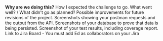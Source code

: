 **Why are we doing this?**
How I expected the challenge to go.
What went well? / What didn't go as planned?
Possible improvements for future revisions of the project.
Screenshots showing your postman requests and the output from the API.
Screenshots of your database to prove that data is being persisted.
Screenshot of your test results, including coverage report.
Link to Jira Board - You must add Ed as collaborators on your Jira